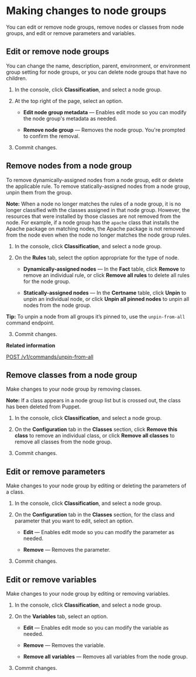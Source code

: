 # Making changes to node groups

You can edit or remove node groups, remove nodes or classes from node groups, and edit or remove parameters and variables.

## Edit or remove node groups

You can change the name, description, parent, environment, or environment group setting for node groups, or you can delete node groups that have no children.

1.  In the console, click **Classification**, and select a node group.

2.  At the top right of the page, select an option.

    -   **Edit node group metadata** — Enables edit mode so you can modify the node group's metadata as needed.

    -   **Remove node group** — Removes the node group. You're prompted to confirm the removal.

3.  Commit changes.


## Remove nodes from a node group

To remove dynamically-assigned nodes from a node group, edit or delete the applicable rule. To remove statically-assigned nodes from a node group, unpin them from the group.

**Note:** When a node no longer matches the rules of a node group, it is no longer classified with the classes assigned in that node group. However, the resources that were installed by those classes are not removed from the node. For example, if a node group has the `apache` class that installs the Apache package on matching nodes, the Apache package is not removed from the node even when the node no longer matches the node group rules.

1.  In the console, click **Classification**, and select a node group.

2.  On the **Rules** tab, select the option appropriate for the type of node.

    -   **Dynamically-assigned nodes** — In the **Fact** table, click **Remove** to remove an individual rule, or click **Remove all rules** to delete all rules for the node group.

    -   **Statically-assigned nodes** — In the **Certname** table, click **Unpin** to unpin an individual node, or click **Unpin all pinned nodes** to unpin all nodes from the node group.

**Tip:** To unpin a node from all groups it’s pinned to, use the `unpin-from-all` command endpoint.

3.  Commit changes.


**Related information**  


[POST /v1/commands/unpin-from-all](commands_endpoint.md#)

## Remove classes from a node group

Make changes to your node group by removing classes.

**Note:** If a class appears in a node group list but is crossed out, the class has been deleted from Puppet.

1.  In the console, click **Classification**, and select a node group.

2.  On the **Configuration** tab in the **Classes** section, click **Remove this class** to remove an individual class, or click **Remove all classes** to remove all classes from the node group.

3.  Commit changes.


## Edit or remove parameters

Make changes to your node group by editing or deleting the parameters of a class.

1.  In the console, click **Classification**, and select a node group.

2.  On the **Configuration** tab in the **Classes** section, for the class and parameter that you want to edit, select an option.

    -   **Edit** — Enables edit mode so you can modify the parameter as needed. 

    -   **Remove** — Removes the parameter.

3.  Commit changes.


## Edit or remove variables

Make changes to your node group by editing or removing variables.

1.  In the console, click **Classification**, and select a node group.

2.  On the **Variables** tab, select an option.

    -   **Edit** — Enables edit mode so you can modify the variable as needed. 

    -   **Remove** — Removes the variable.

    -   **Remove all variables** — Removes all variables from the node group.

3.  Commit changes.


